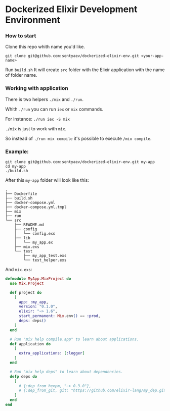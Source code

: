 # Dockerized Elixir Development Environment

### How to start
Clone this repo whith name you'd like.
```
git clone git@github.com:sentyaev/dockerized-elixir-env.git <your-app-name>
```

Run `build.sh`
It will create `src` folder with the Elixir application with the name of folder name.

### Working with application
There is two helpers `./mix` and `./run`.

Whith `./run` you can run `iex` or `mix` commands.

For instance: `./run iex -S mix`

`./mix` is just to work with `mix`.

So instead of `./run mix compile` it's possible to execute `/mix compile`.

### Example:
```
git clone git@github.com:sentyaev/dockerized-elixir-env.git my-app
cd my-app
./build.sh
```
After this `my-app` folder will look like this:
```
.
├── Dockerfile
├── build.sh
├── docker-compose.yml
├── docker-compose.yml.tmpl
├── mix
├── run
└── src
    ├── README.md
    ├── config
    │   └── config.exs
    ├── lib
    │   └── my_app.ex
    ├── mix.exs
    └── test
        ├── my_app_test.exs
        └── test_helper.exs
```
And `mix.exs`:
```elixir
defmodule MyApp.MixProject do
  use Mix.Project

  def project do
    [
      app: :my_app,
      version: "0.1.0",
      elixir: "~> 1.6",
      start_permanent: Mix.env() == :prod,
      deps: deps()
    ]
  end

  # Run "mix help compile.app" to learn about applications.
  def application do
    [
      extra_applications: [:logger]
    ]
  end

  # Run "mix help deps" to learn about dependencies.
  defp deps do
    [
      # {:dep_from_hexpm, "~> 0.3.0"},
      # {:dep_from_git, git: "https://github.com/elixir-lang/my_dep.git", tag: "0.1.0"},
    ]
  end
end
```